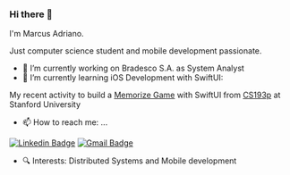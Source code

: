 ### Hi there 👋

I'm Marcus Adriano. 

Just computer science student and mobile development passionate.

- 🔭  I’m currently working on Bradesco S.A. as System Analyst
- 🌱  I’m currently learning iOS Development with SwiftUI:

My recent activity to build a [Memorize Game](https://github.com/MarcusAdriano/Memorize) with SwiftUI from [CS193p](https://cs193p.sites.stanford.edu/) at Stanford University

- 📫  How to reach me: ...

[![Linkedin Badge](https://img.shields.io/badge/-LinkedIn-blue?style=for-the-badge&logo=Linkedin&logoColor=white&link=https://www.linkedin.com/in/marcusadriano/)](https://www.linkedin.com/in/marcusadriano/)
[![Gmail Badge](https://img.shields.io/badge/-Gmail-c14438?style=for-the-badge&logo=Gmail&logoColor=white&link=mailto:marcusadriano.pereira@gmail.com)](mailto:marcusadriano.pereira@gmail.com)

- 🔍  Interests: Distributed Systems and Mobile development
<!--
**MarcusAdriano/marcusadriano** is a ✨ _special_ ✨ repository because its `README.md` (this file) appears on your GitHub profile.

Here are some ideas to get you started:

- 🔭 I’m currently working on ...
- 🌱 I’m currently learning ...
- 👯 I’m looking to collaborate on ...
- 🤔 I’m looking for help with ...
- 💬 Ask me about ...
- 📫 How to reach me: ...
- 😄 Pronouns: ...
- ⚡ Fun fact: ...
-->
